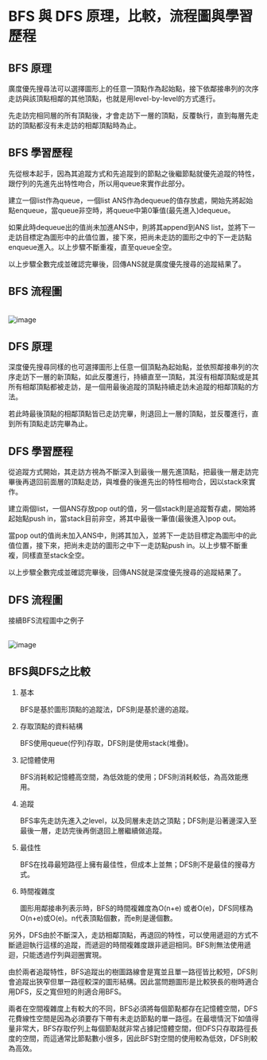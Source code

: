 # BFS 與 DFS 原理，比較，流程圖與學習歷程
## BFS 原理
廣度優先搜尋法可以選擇圖形上的任意一頂點作為起始點，接下依鄰接串列的次序走訪與該頂點相鄰的其他頂點，也就是用level-by-level的方式進行。

先走訪完相同層的所有頂點後，才會走訪下一層的頂點，反覆執行，直到每層先走訪的頂點都沒有未走訪的相鄰頂點時為止。

## BFS 學習歷程
先從根本起手，因為其追蹤方式和先追蹤到的節點之後繼節點就優先追蹤的特性，跟佇列的先進先出特性吻合，所以用queue來實作此部分。

建立一個list作為queue，一個list ANS作為dequeue的值存放處，開始先將起始點enqueue，當queue非空時，將queue中第0筆值(最先進入)dequeue。

如果此時dequeue出的值尚未加進ANS中，則將其append到ANS list，並將下一走訪目標定為圖形中的此值位置，接下來，把尚未走訪的圖形之中的下一走訪點enqueue進入。以上步驟不斷重複，直至queue全空。

以上步驟全數完成並確認完畢後，回傳ANS就是廣度優先搜尋的追蹤結果了。

## BFS 流程圖
<br>  ![image](https://github.com/Nyar8712/homework/blob/master/IMG/BFS.jpg)

## DFS 原理 
深度優先搜尋同樣的也可選擇圖形上任意一個頂點為起始點，並依照鄰接串列的次序走訪下一層的新頂點，如此反覆進行，持續直至一頂點，其沒有相鄰頂點或是其所有相鄰頂點都被走訪，是一個用最後追蹤的頂點持續走訪未追蹤的相鄰頂點的方法。

若此時最後頂點的相鄰頂點皆已走訪完畢，則退回上一層的頂點，並反覆進行，直到所有頂點走訪完畢為止。

## DFS 學習歷程
從追蹤方式開始，其走訪方視為不斷深入到最後一層先進頂點，把最後一層走訪完畢後再退回前面層的頂點走訪，與堆疊的後進先出的特性相吻合，因以stack來實作。

建立兩個list，一個ANS存放pop out的值，另一個stack則是追蹤暫存處，開始將起始點push in，當stack目前非空，將其中最後一筆值(最後進入)pop out。

當pop out的值尚未加入ANS中，則將其加入，並將下一走訪目標定為圖形中的此值位置，接下來，把尚未走訪的圖形之中下一走訪點push in。以上步驟不斷重複，同樣直至stack全空。

以上步驟全數完成並確認完畢後，回傳ANS就是深度優先搜尋的追蹤結果了。

## DFS 流程圖
接續BFS流程圖中之例子

<br>  ![image](https://github.com/Nyar8712/homework/blob/master/IMG/DFS.jpg)

## BFS與DFS之比較

1. 基本

   BFS是基於圖形頂點的追蹤法，DFS則是基於邊的追蹤。
   
2. 存取頂點的資料結構

   BFS使用queue(佇列)存取，DFS則是使用stack(堆疊)。
   
3. 記憶體使用

   BFS消耗較記憶體高空間，為低效能的使用；DFS則消耗較低，為高效能應用。
   
4. 追蹤

   BFS率先走訪先進入之level，以及同層未走訪之頂點；DFS則是沿著邊深入至最後一層，走訪完後再倒退回上層繼續做追蹤。
   
5. 最佳性

   BFS在找尋最短路徑上擁有最佳性，但成本上並無；DFS則不是最佳的搜尋方式。
   
6. 時間複雜度

   圖形用鄰接串列表示時，BFS的時間複雜度為O(n+e) 或者O(e)，DFS同樣為O(n+e)或O(e)。n代表頂點個數，而e則是邊個數。
   
另外，DFS由於不斷深入，走訪相鄰頂點，再退回的特性，可以使用遞迴的方式不斷遞迴執行這樣的追蹤，而遞迴的時間複雜度跟非遞迴相同。BFS則無法使用遞迴，只能透過佇列與迴圈實現。

由於兩者追蹤特性，BFS追蹤出的樹圖路線會是寬並且單一路徑皆比較短，DFS則會追蹤出狹窄但單一路徑較深的圖形結構。因此當問題圖形是比較狹長的樹時適合用DFS，反之寬但短的則適合用BFS。

兩者在空間複雜度上有較大的不同，BFS必須將每個節點都存在記憶體空間，DFS花費線性空間是因為必須要存下帶有未走訪節點的單一路徑。在最壞情況下如值得量非常大，BFS存取佇列上每個節點就非常占據記憶體空間，但DFS只存取路徑長度的空間，而這通常比節點數小很多，因此BFS對空間的使用較為低效，DFS則較為高效。
